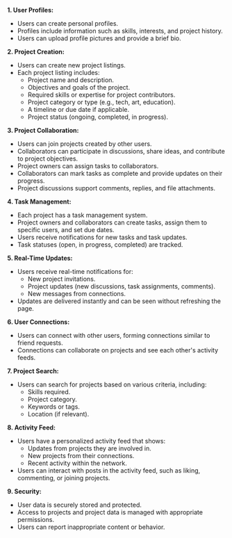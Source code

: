 **1. User Profiles:**

- Users can create personal profiles.
- Profiles include information such as skills, interests, and project history.
- Users can upload profile pictures and provide a brief bio.

**2. Project Creation:**

- Users can create new project listings.
- Each project listing includes:
  - Project name and description.
  - Objectives and goals of the project.
  - Required skills or expertise for project contributors.
  - Project category or type (e.g., tech, art, education).
  - A timeline or due date if applicable.
  - Project status (ongoing, completed, in progress).

**3. Project Collaboration:**

- Users can join projects created by other users.
- Collaborators can participate in discussions, share ideas, and contribute to project objectives.
- Project owners can assign tasks to collaborators.
- Collaborators can mark tasks as complete and provide updates on their progress.
- Project discussions support comments, replies, and file attachments.

**4. Task Management:**

- Each project has a task management system.
- Project owners and collaborators can create tasks, assign them to specific users, and set due dates.
- Users receive notifications for new tasks and task updates.
- Task statuses (open, in progress, completed) are tracked.

**5. Real-Time Updates:**

- Users receive real-time notifications for:
  - New project invitations.
  - Project updates (new discussions, task assignments, comments).
  - New messages from connections.
- Updates are delivered instantly and can be seen without refreshing the page.

**6. User Connections:**

- Users can connect with other users, forming connections similar to friend requests.
- Connections can collaborate on projects and see each other's activity feeds.

**7. Project Search:**

- Users can search for projects based on various criteria, including:
  - Skills required.
  - Project category.
  - Keywords or tags.
  - Location (if relevant).

**8. Activity Feed:**

- Users have a personalized activity feed that shows:
  - Updates from projects they are involved in.
  - New projects from their connections.
  - Recent activity within the network.
- Users can interact with posts in the activity feed, such as liking, commenting, or joining projects.

**9. Security:**

- User data is securely stored and protected.
- Access to projects and project data is managed with appropriate permissions.
- Users can report inappropriate content or behavior.
